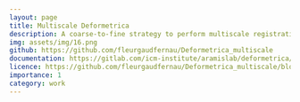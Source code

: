 ```yaml
---
layout: page
title: Multiscale Deformetrica
description: A coarse-to-fine strategy to perform multiscale registration/atlas estimation
img: assets/img/16.png
github: https://github.com/fleurgaudfernau/Deformetrica_multiscale
documentation: https://gitlab.com/icm-institute/aramislab/deformetrica/-/wikis/home
licence: https://github.com/fleurgaudfernau/Deformetrica_multiscale/blob/master/LICENSE.txt
importance: 1
category: work
---
```

